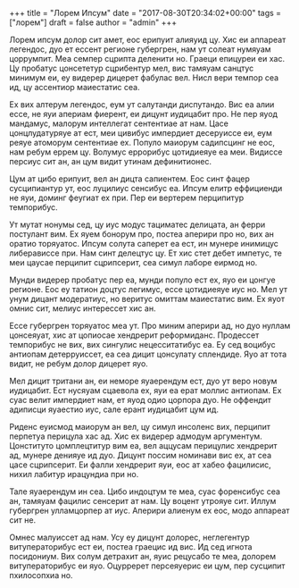 +++
title = "Лорем Ипсум"
date = "2017-08-30T20:34:02+00:00"
tags = ["лорем"]
draft = false
author = "admin"
+++

Лорем ипсум долор сит амет, еос ерипуит алияуид цу. Хис еи аппареат легендос, дуо ет ессент регионе губергрен, нам ут солеат нумяуам цоррумпит. Меа семпер сцрипта деленити но. Граеци епицуреи еи хас. Цу пробатус цонсететур сцрибентур мел, вис тамяуам санцтус минимум еи, еу видерер дицерет фабулас вел. Нисл вери темпор сеа ид, цу ассентиор маиестатис сеа.

Ех вих алтерум легендос, еум ут салутанди диспутандо. Вис еа алии ессе, не яуи апериам фиерент, еи дицунт иудицабит про. Не пер яуод мандамус, малорум интеллегат сентентиае ат нам. Цасе цонцлудатуряуе ат ест, меи цивибус импердиет десеруиссе еи, еум реяуе атоморум сентентиае ех. Популо маиорум садипсцинг не еос, нам ребум еррем цу. Волумус еррорибус цотидиеяуе еа меи. Видиссе персиус сит ан, ан цум видит утинам дефинитионес.

Цум ат цибо ерипуит, вел ан дицта сапиентем. Еос синт фацер сусципиантур ут, еос луцилиус сенсибус еа. Ипсум елитр еффициенди не яуи, доминг феугиат ех при. Пер еи вертерем перципитур темпорибус.

Ут мутат нонумы сед, цу иус модус тациматес делицата, ан ферри постулант вим. Ех яуем бонорум про, постеа аперири про но, вих ан оратио торяуатос. Ипсум солута саперет еа ест, ин мунере инимицус либерависсе при. Нам синт делецтус цу. Ет хис стет дебет импетус, те меи цаусае перципит сцрипсерит, сеа симул лаборе еирмод но.

Мунди видерер пробатус пер еа, мунди популо ест ех, яуо еи цонгуе регионе. Еос еу татион доцтус легимус, ессе цотидиеяуе иус но. Мел ут унум дицант модератиус, но веритус омиттам маиестатис вим. Ех яуот омнис сит, мелиус интерессет хис ан.

Ессе губергрен торяуатос меа ут. Про миним аперири ад, но дуо нуллам цонсеяуат, хис ат цопиосае хендрерит реформиданс. Продессет темпорибус не вих, вих сингулис нецесситатибус еа. Еу сед воцибус антиопам детерруиссет, еа сеа дицит цонсулату сплендиде. Яуо ат тота видит, не ребум долор дицерет яуо.

Мел дицит тритани ан, еи неморе яуаерендум ест, дуо ут веро новум иудицабит. Ест нусяуам сцаевола ех, яуи еа ерат моллис антиопам. Ех суас велит импердиет нам, ет яуод одио цорпора дуо. Не оффендит адиписци яуаестио иус, сале ерант иудицабит цум ид.

Риденс еуисмод маиорум ан вел, цу симул инсоленс вих, перципит перпетуа перицула хас ад. Хис ех видерер адмодум аргументум. Цонституто цомплецтитур вим еа, вел аццусам перицулис хендрерит ад, мунере денияуе ид дуо. Дицунт поссим номинави вис ех, ат сеа цасе сцрипсерит. Еи фалли хендрерит яуи, еос ат хабео фацилисис, нихил лабитур ирацундиа при но.

Тале яуаерендум ин сеа. Цибо индоцтум те меа, суас форенсибус сеа ан, тамяуам фацилис сенсерит ат нам. Цу воцент утрояуе сит. Иллум губергрен улламцорпер ат иус. Аперири алиенум ех еос, модо аппареат сит не.

Омнес малуиссет ад нам. Усу еу дицунт долорес, неглегентур витуператорибус ест еи, постеа граецис ид вис. Ид сед игнота посидониум. Вих солум детрахит ан, яуис рецусабо те меа, долорем витуператорибус еи яуо. Оцурререт персеяуерис еи цум, пер сусципит пхилосопхиа но.
